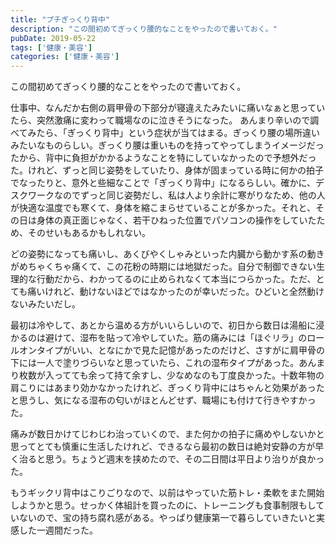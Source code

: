 ```yaml
---
title: "プチぎっくり背中"
description: "この間初めてぎっくり腰的なことをやったので書いておく。"
pubDate: 2019-05-22
tags: ['健康・美容']
categories: ['健康・美容']
---
```


この間初めてぎっくり腰的なことをやったので書いておく。

仕事中、なんだか右側の肩甲骨の下部分が寝違えたみたいに痛いなぁと思っていたら、突然激痛に変わって職場なのに泣きそうになった。
あんまり辛いので調べてみたら、「ぎっくり背中」という症状が当てはまる。ぎっくり腰の場所違いみたいなものらしい。ぎっくり腰は重いものを持ってやってしまうイメージだったから、背中に負担がかかるようなことを特にしていなかったので予想外だった。けれど、ずっと同じ姿勢をしていたり、身体が固まっている時に何かの拍子でなったりと、意外と些細なことで「ぎっくり背中」になるらしい。確かに、デスクワークなのでずっと同じ姿勢だし、私は人より余計に寒がりなため、他の人が快適な温度でも寒くて、身体を縮こまらせていることが多かった。それと、その日は身体の真正面じゃなく、若干ひねった位置でパソコンの操作をしていたため、そのせいもあるかもしれない。

どの姿勢になっても痛いし、あくびやくしゃみといった内臓から動かす系の動きがめちゃくちゃ痛くて、この花粉の時期には地獄だった。自分で制御できない生理的な行動だから、わかってるのに止められなくて本当につらかった。ただ、とても痛いけれど、動けないほどではなかったのが幸いだった。ひどいと全然動けないみたいだし。

最初は冷やして、あとから温める方がいいらしいので、初日から数日は湯船に浸かるのは避けて、湿布を貼って冷やしていた。筋の痛みには「ほぐリラ」のロールオンタイプがいい、となにかで見た記憶があったのだけど、さすがに肩甲骨の下には一人で塗りづらいなと思っていたら、これの湿布タイプがあった。あんまり枚数が入ってても余って持て余すし、少なめなのも丁度良かった。十数年物の肩こりにはあまり効かなかったけれど、ぎっくり背中にはちゃんと効果があったと思うし、気になる湿布の匂いがほとんどせず、職場にも付けて行きやすかった。

痛みが数日かけてじわじわ治っていくので、また何かの拍子に痛めやしないかと思ってとても慎重に生活したけれど、できるなら最初の数日は絶対安静の方が早く治ると思う。ちょうど週末を挟めたので、その二日間は平日より治りが良かった。

もうギックリ背中はこりごりなので、以前はやっていた筋トレ・柔軟をまた開始しようかと思う。せっかく体組計を買ったのに、トレーニングも食事制限もしていないので、宝の持ち腐れ感がある。やっぱり健康第一で暮らしていきたいと実感した一週間だった。